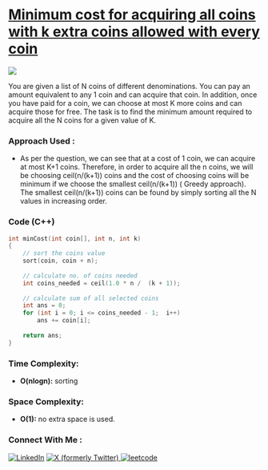 # [Minimum cost for acquiring all coins with k extra coins allowed with every coin](https://www.geeksforgeeks.org/minimum-cost-for-acquiring-all-coins-with-k-extra-coins-allowed-with-every-coin/)

![](https://badgen.net/badge/Level/Medium/yellow)

You are given a list of N coins of different denominations. You can pay an amount equivalent to any 1 coin and can acquire that coin. In addition, once you have paid for a coin, we can choose at most K more coins and can acquire those for free. The task is to find the minimum amount required to acquire all the N coins for a given value of K.
### Approach Used :

-   As per the question, we can see that at a cost of 1 coin, we can acquire at most K+1 coins. Therefore, in order to acquire all the n coins, we will be choosing ceil(n/(k+1)) coins and the cost of choosing coins will be minimum if we choose the smallest ceil(n/(k+1)) ( Greedy approach). The smallest ceil(n/(k+1)) coins can be found by simply sorting all the N values in increasing order. 

### Code (C++)

```cpp
int minCost(int coin[], int n, int k)  
{ 
    // sort the coins value 
    sort(coin, coin + n); 
  
    // calculate no. of coins needed 
    int coins_needed = ceil(1.0 * n /  (k + 1)); 
  
    // calculate sum of all selected coins 
    int ans = 0; 
    for (int i = 0; i <= coins_needed - 1;  i++)  
        ans += coin[i]; 
      
    return ans; 
}
```

### Time Complexity:
- **O(nlogn):** sorting

### Space Complexity:
- **O(1):** no extra space is used.


### Connect With Me : 

<a href="https://www.linkedin.com/in/shivam-ray-b4306524a/" target="_blank"><img src="https://img.shields.io/badge/LinkedIn-0077B5?style=for-the-badge&logo=linkedin&logoColor=white" alt="LinkedIn"></a>
<a href="https://x.com/rai_shivam11/" target="_blank"><img src="https://img.shields.io/badge/Twitter-1DA1F2?style=for-the-badge&logo=twitter&logoColor=white" alt="X (formerly Twitter)">
</a>
<a href="https://leetcode.com/u/shrunited0702/" target="_blank"><img src="https://img.shields.io/badge/LeetCode-000000?style=for-the-badge&logo=LeetCode&logoColor=#d16c06" alt="leetcode">
</a>